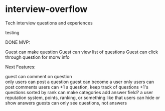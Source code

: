 interview-overflow
==================

Tech interview questions and experiences

testing

DONE MVP:

Guest can make question
Guest can view list of questions
Guest can click through question for morw info

Next Features:

guest can comment on question  
only users can post a question
guest can become a user
only users can post comments
users can +1 a question, keep track of questions +1's
questions sorted by rank
can make categories
add answer field?
a user reputation system, points, ranking, or something like that
users can hide or show answers
guests can only see questions, not answers
